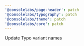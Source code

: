 ```yaml
---
'@consolelabs/page-header': patch
'@consolelabs/typography': patch
'@consolelabs/theme': patch
'@consolelabs/core': patch
---
```


Update Typo variant names

